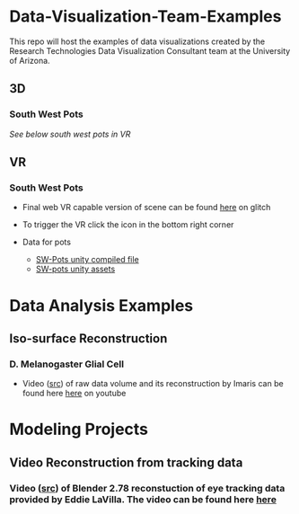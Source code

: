 # Data-Visualization-Team-Examples
This repo will host the examples of data visualizations created by the Research Technologies Data Visualization Consultant team at the University of Arizona.

## 3D


### South West Pots

*See below south west pots in VR*

## VR

### South West Pots

* Final web VR capable version of scene can be found [here](https://jewel-dingo.glitch.me) on glitch
* To trigger the VR click the icon in the bottom right corner

* Data for pots 
  * [SW-Pots unity compiled file](https://drive.google.com/drive/folders/15X2RFoWnB7OCphnI6eU6I5GFCBrPQgx5?usp=sharing)
  * [SW-pots unity assets](https://drive.google.com/open?id=1YRVeARvfWSjvlJXniAM7Ag2USGwxo81T)

# Data Analysis Examples
## Iso-surface Reconstruction
### D. Melanogaster Glial Cell
* Video ([src](https://drive.google.com/file/d/1nWcNAZb27FrBRhQP7XItD23cr3lMUD9r/view?usp=sharing)) of raw data volume and its reconstruction by Imaris can be found here [here](https://youtu.be/mmG_22AdiqI) on youtube

# Modeling Projects
## Video Reconstruction from tracking data
### Video ([src](https://drive.google.com/file/d/1v2dpWdCjkt0iwoDJuW7DSlLAFB6_ra6H/view?usp=sharing)) of Blender 2.78 reconstuction of eye tracking data provided by Eddie LaVilla.  The video can be found here [here](https://youtu.be/KBwWLkjP2QE)
